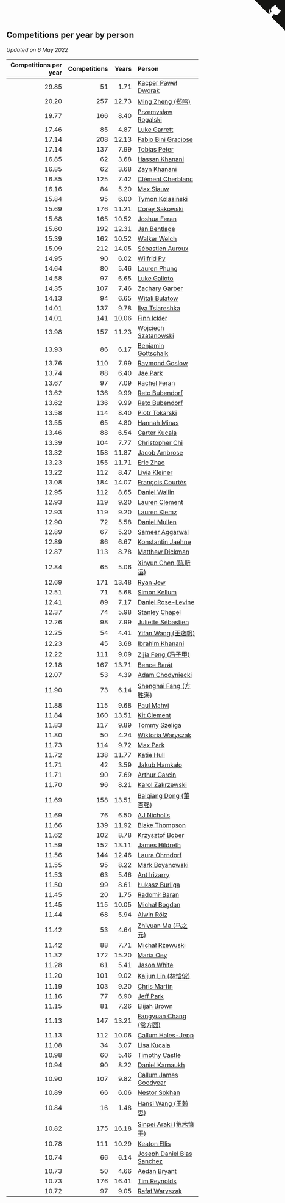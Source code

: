 ## Competitions per year by person

*Updated on  6 May 2022*

| Competitions per year | Competitions | Years | Person |
| ---: | ---: | ---: | :--- |
| 29.85 | 51 | 1.71 | [Kacper Paweł Dworak](https://www.worldcubeassociation.org/persons/2020DWOR01) |
| 20.20 | 257 | 12.73 | [Ming Zheng (郑鸣)](https://www.worldcubeassociation.org/persons/2009ZHEN11) |
| 19.77 | 166 | 8.40 | [Przemysław Rogalski](https://www.worldcubeassociation.org/persons/2013ROGA02) |
| 17.46 | 85 | 4.87 | [Luke Garrett](https://www.worldcubeassociation.org/persons/2017GARR05) |
| 17.14 | 208 | 12.13 | [Fabio Bini Graciose](https://www.worldcubeassociation.org/persons/2010GRAC02) |
| 17.14 | 137 | 7.99 | [Tobias Peter](https://www.worldcubeassociation.org/persons/2014PETE03) |
| 16.85 | 62 | 3.68 | [Hassan Khanani](https://www.worldcubeassociation.org/persons/2018KHAN26) |
| 16.85 | 62 | 3.68 | [Zayn Khanani](https://www.worldcubeassociation.org/persons/2018KHAN28) |
| 16.85 | 125 | 7.42 | [Clément Cherblanc](https://www.worldcubeassociation.org/persons/2014CHER05) |
| 16.16 | 84 | 5.20 | [Max Siauw](https://www.worldcubeassociation.org/persons/2017SIAU02) |
| 15.84 | 95 | 6.00 | [Tymon Kolasiński](https://www.worldcubeassociation.org/persons/2016KOLA02) |
| 15.69 | 176 | 11.21 | [Corey Sakowski](https://www.worldcubeassociation.org/persons/2011SAKO01) |
| 15.68 | 165 | 10.52 | [Joshua Feran](https://www.worldcubeassociation.org/persons/2011FERA01) |
| 15.60 | 192 | 12.31 | [Jan Bentlage](https://www.worldcubeassociation.org/persons/2010BENT01) |
| 15.39 | 162 | 10.52 | [Walker Welch](https://www.worldcubeassociation.org/persons/2011WELC01) |
| 15.09 | 212 | 14.05 | [Sébastien Auroux](https://www.worldcubeassociation.org/persons/2008AURO01) |
| 14.95 | 90 | 6.02 | [Wilfrid Py](https://www.worldcubeassociation.org/persons/2016PYWI01) |
| 14.64 | 80 | 5.46 | [Lauren Phung](https://www.worldcubeassociation.org/persons/2016PHUN02) |
| 14.58 | 97 | 6.65 | [Luke Galioto](https://www.worldcubeassociation.org/persons/2015GALI02) |
| 14.35 | 107 | 7.46 | [Zachary Garber](https://www.worldcubeassociation.org/persons/2014GARB01) |
| 14.13 | 94 | 6.65 | [Witali Bułatow](https://www.worldcubeassociation.org/persons/2015BUAT01) |
| 14.01 | 137 | 9.78 | [Ilya Tsiareshka](https://www.worldcubeassociation.org/persons/2012TERE01) |
| 14.01 | 141 | 10.06 | [Finn Ickler](https://www.worldcubeassociation.org/persons/2012ICKL01) |
| 13.98 | 157 | 11.23 | [Wojciech Szatanowski](https://www.worldcubeassociation.org/persons/2011SZAT01) |
| 13.93 | 86 | 6.17 | [Benjamin Gottschalk](https://www.worldcubeassociation.org/persons/2016GOTT01) |
| 13.76 | 110 | 7.99 | [Raymond Goslow](https://www.worldcubeassociation.org/persons/2014GOSL01) |
| 13.74 | 88 | 6.40 | [Jae Park](https://www.worldcubeassociation.org/persons/2015PARK24) |
| 13.67 | 97 | 7.09 | [Rachel Feran](https://www.worldcubeassociation.org/persons/2015FERA01) |
| 13.62 | 136 | 9.99 | [Reto Bubendorf](https://www.worldcubeassociation.org/persons/2012BUBE01) |
| 13.62 | 136 | 9.99 | [Reto Bubendorf](https://www.worldcubeassociation.org/persons/2012BUBE01) |
| 13.58 | 114 | 8.40 | [Piotr Tokarski](https://www.worldcubeassociation.org/persons/2013TOKA01) |
| 13.55 | 65 | 4.80 | [Hannah Minas](https://www.worldcubeassociation.org/persons/2017MINA04) |
| 13.46 | 88 | 6.54 | [Carter Kucala](https://www.worldcubeassociation.org/persons/2015KUCA01) |
| 13.39 | 104 | 7.77 | [Christopher Chi](https://www.worldcubeassociation.org/persons/2014CHIC01) |
| 13.32 | 158 | 11.87 | [Jacob Ambrose](https://www.worldcubeassociation.org/persons/2010AMBR01) |
| 13.23 | 155 | 11.71 | [Eric Zhao](https://www.worldcubeassociation.org/persons/2010ZHAO19) |
| 13.22 | 112 | 8.47 | [Livia Kleiner](https://www.worldcubeassociation.org/persons/2013KLEI03) |
| 13.08 | 184 | 14.07 | [François Courtès](https://www.worldcubeassociation.org/persons/2008COUR01) |
| 12.95 | 112 | 8.65 | [Daniel Wallin](https://www.worldcubeassociation.org/persons/2013WALL03) |
| 12.93 | 119 | 9.20 | [Lauren Clement](https://www.worldcubeassociation.org/persons/2013KLEM01) |
| 12.93 | 119 | 9.20 | [Lauren Klemz](https://www.worldcubeassociation.org/persons/2013KLEM01) |
| 12.90 | 72 | 5.58 | [Daniel Mullen](https://www.worldcubeassociation.org/persons/2016MULL04) |
| 12.89 | 67 | 5.20 | [Sameer Aggarwal](https://www.worldcubeassociation.org/persons/2017AGGA01) |
| 12.89 | 86 | 6.67 | [Konstantin Jaehne](https://www.worldcubeassociation.org/persons/2015JAEH01) |
| 12.87 | 113 | 8.78 | [Matthew Dickman](https://www.worldcubeassociation.org/persons/2013DICK01) |
| 12.84 | 65 | 5.06 | [Xinyun Chen (陈新运)](https://www.worldcubeassociation.org/persons/2017CHEN36) |
| 12.69 | 171 | 13.48 | [Ryan Jew](https://www.worldcubeassociation.org/persons/2008JEWR01) |
| 12.51 | 71 | 5.68 | [Simon Kellum](https://www.worldcubeassociation.org/persons/2016KELL12) |
| 12.41 | 89 | 7.17 | [Daniel Rose-Levine](https://www.worldcubeassociation.org/persons/2015ROSE01) |
| 12.37 | 74 | 5.98 | [Stanley Chapel](https://www.worldcubeassociation.org/persons/2016CHAP04) |
| 12.26 | 98 | 7.99 | [Juliette Sébastien](https://www.worldcubeassociation.org/persons/2014SEBA01) |
| 12.25 | 54 | 4.41 | [Yifan Wang (王逸帆)](https://www.worldcubeassociation.org/persons/2017WANY29) |
| 12.23 | 45 | 3.68 | [Ibrahim Khanani](https://www.worldcubeassociation.org/persons/2018KHAN27) |
| 12.22 | 111 | 9.09 | [Zijia Feng (冯子甲)](https://www.worldcubeassociation.org/persons/2013FENG02) |
| 12.18 | 167 | 13.71 | [Bence Barát](https://www.worldcubeassociation.org/persons/2008BARA01) |
| 12.07 | 53 | 4.39 | [Adam Chodyniecki](https://www.worldcubeassociation.org/persons/2017CHOD02) |
| 11.90 | 73 | 6.14 | [Shenghai Fang (方胜海)](https://www.worldcubeassociation.org/persons/2016FANG01) |
| 11.88 | 115 | 9.68 | [Paul Mahvi](https://www.worldcubeassociation.org/persons/2012MAHV01) |
| 11.84 | 160 | 13.51 | [Kit Clement](https://www.worldcubeassociation.org/persons/2008CLEM01) |
| 11.83 | 117 | 9.89 | [Tommy Szeliga](https://www.worldcubeassociation.org/persons/2012SZEL01) |
| 11.80 | 50 | 4.24 | [Wiktoria Waryszak](https://www.worldcubeassociation.org/persons/2018WARY01) |
| 11.73 | 114 | 9.72 | [Max Park](https://www.worldcubeassociation.org/persons/2012PARK03) |
| 11.72 | 138 | 11.77 | [Katie Hull](https://www.worldcubeassociation.org/persons/2010HULL01) |
| 11.71 | 42 | 3.59 | [Jakub Hamkało](https://www.worldcubeassociation.org/persons/2018HAMK01) |
| 11.71 | 90 | 7.69 | [Arthur Garcin](https://www.worldcubeassociation.org/persons/2014GARC27) |
| 11.70 | 96 | 8.21 | [Karol Zakrzewski](https://www.worldcubeassociation.org/persons/2014ZAKR01) |
| 11.69 | 158 | 13.51 | [Baiqiang Dong (董百强)](https://www.worldcubeassociation.org/persons/2008DONG06) |
| 11.69 | 76 | 6.50 | [AJ Nicholls](https://www.worldcubeassociation.org/persons/2015NICH04) |
| 11.66 | 139 | 11.92 | [Blake Thompson](https://www.worldcubeassociation.org/persons/2010THOM03) |
| 11.62 | 102 | 8.78 | [Krzysztof Bober](https://www.worldcubeassociation.org/persons/2013BOBE01) |
| 11.59 | 152 | 13.11 | [James Hildreth](https://www.worldcubeassociation.org/persons/2009HILD01) |
| 11.56 | 144 | 12.46 | [Laura Ohrndorf](https://www.worldcubeassociation.org/persons/2009OHRN01) |
| 11.55 | 95 | 8.22 | [Mark Boyanowski](https://www.worldcubeassociation.org/persons/2014BOYA01) |
| 11.53 | 63 | 5.46 | [Ant Irizarry](https://www.worldcubeassociation.org/persons/2016IRIZ02) |
| 11.50 | 99 | 8.61 | [Łukasz Burliga](https://www.worldcubeassociation.org/persons/2013BURL01) |
| 11.45 | 20 | 1.75 | [Radomił Baran](https://www.worldcubeassociation.org/persons/2020BARA02) |
| 11.45 | 115 | 10.05 | [Michał Bogdan](https://www.worldcubeassociation.org/persons/2012BOGD01) |
| 11.44 | 68 | 5.94 | [Alwin Rölz](https://www.worldcubeassociation.org/persons/2016ROLZ01) |
| 11.42 | 53 | 4.64 | [Zhiyuan Ma (马之元)](https://www.worldcubeassociation.org/persons/2017MAZH04) |
| 11.42 | 88 | 7.71 | [Michał Rzewuski](https://www.worldcubeassociation.org/persons/2014RZEW01) |
| 11.32 | 172 | 15.20 | [Maria Oey](https://www.worldcubeassociation.org/persons/2007OEYM01) |
| 11.28 | 61 | 5.41 | [Jason White](https://www.worldcubeassociation.org/persons/2016WHIT16) |
| 11.20 | 101 | 9.02 | [Kaijun Lin (林恺俊)](https://www.worldcubeassociation.org/persons/2013LINK01) |
| 11.19 | 103 | 9.20 | [Chris Martin](https://www.worldcubeassociation.org/persons/2013MART03) |
| 11.16 | 77 | 6.90 | [Jeff Park](https://www.worldcubeassociation.org/persons/2015PARK08) |
| 11.15 | 81 | 7.26 | [Elijah Brown](https://www.worldcubeassociation.org/persons/2015BROW03) |
| 11.13 | 147 | 13.21 | [Fangyuan Chang (常方圆)](https://www.worldcubeassociation.org/persons/2009CHAN04) |
| 11.13 | 112 | 10.06 | [Callum Hales-Jepp](https://www.worldcubeassociation.org/persons/2012HALE01) |
| 11.08 | 34 | 3.07 | [Lisa Kucala](https://www.worldcubeassociation.org/persons/2019KUCA01) |
| 10.98 | 60 | 5.46 | [Timothy Castle](https://www.worldcubeassociation.org/persons/2016CAST48) |
| 10.94 | 90 | 8.22 | [Daniel Karnaukh](https://www.worldcubeassociation.org/persons/2014KARN02) |
| 10.90 | 107 | 9.82 | [Callum James Goodyear](https://www.worldcubeassociation.org/persons/2012GOOD02) |
| 10.89 | 66 | 6.06 | [Nestor Sokhan](https://www.worldcubeassociation.org/persons/2016SOKH01) |
| 10.84 | 16 | 1.48 | [Hansi Wang (王翰思)](https://www.worldcubeassociation.org/persons/2020WANG19) |
| 10.82 | 175 | 16.18 | [Sinpei Araki (荒木慎平)](https://www.worldcubeassociation.org/persons/2006ARAK01) |
| 10.78 | 111 | 10.29 | [Keaton Ellis](https://www.worldcubeassociation.org/persons/2012ELLI01) |
| 10.74 | 66 | 6.14 | [Joseph Daniel Blas Sanchez](https://www.worldcubeassociation.org/persons/2016SANC08) |
| 10.73 | 50 | 4.66 | [Aedan Bryant](https://www.worldcubeassociation.org/persons/2017BRYA06) |
| 10.73 | 176 | 16.41 | [Tim Reynolds](https://www.worldcubeassociation.org/persons/2005REYN01) |
| 10.72 | 97 | 9.05 | [Rafał Waryszak](https://www.worldcubeassociation.org/persons/2013WARY01) |


<a href="https://github.com/jonatanklosko/wca_statistics" class="github-corner" aria-label="View source on Github"><svg width="80" height="80" viewBox="0 0 250 250" style="fill:#151513; color:#fff; position: absolute; top: 0; border: 0; right: 0;" aria-hidden="true"><path d="M0,0 L115,115 L130,115 L142,142 L250,250 L250,0 Z"></path><path d="M128.3,109.0 C113.8,99.7 119.0,89.6 119.0,89.6 C122.0,82.7 120.5,78.6 120.5,78.6 C119.2,72.0 123.4,76.3 123.4,76.3 C127.3,80.9 125.5,87.3 125.5,87.3 C122.9,97.6 130.6,101.9 134.4,103.2" fill="currentColor" style="transform-origin: 130px 106px;" class="octo-arm"></path><path d="M115.0,115.0 C114.9,115.1 118.7,116.5 119.8,115.4 L133.7,101.6 C136.9,99.2 139.9,98.4 142.2,98.6 C133.8,88.0 127.5,74.4 143.8,58.0 C148.5,53.4 154.0,51.2 159.7,51.0 C160.3,49.4 163.2,43.6 171.4,40.1 C171.4,40.1 176.1,42.5 178.8,56.2 C183.1,58.6 187.2,61.8 190.9,65.4 C194.5,69.0 197.7,73.2 200.1,77.6 C213.8,80.2 216.3,84.9 216.3,84.9 C212.7,93.1 206.9,96.0 205.4,96.6 C205.1,102.4 203.0,107.8 198.3,112.5 C181.9,128.9 168.3,122.5 157.7,114.1 C157.9,116.9 156.7,120.9 152.7,124.9 L141.0,136.5 C139.8,137.7 141.6,141.9 141.8,141.8 Z" fill="currentColor" class="octo-body"></path></svg></a><style>.github-corner:hover .octo-arm{animation:octocat-wave 560ms ease-in-out}@keyframes octocat-wave{0%,100%{transform:rotate(0)}20%,60%{transform:rotate(-25deg)}40%,80%{transform:rotate(10deg)}}@media (max-width:500px){.github-corner:hover .octo-arm{animation:none}.github-corner .octo-arm{animation:octocat-wave 560ms ease-in-out}}</style>
